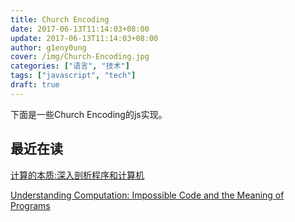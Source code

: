 ```yaml
---
title: Church Encoding
date: 2017-06-13T11:14:03+08:00
update: 2017-06-13T11:14:03+08:00
author: g1eny0ung
cover: /img/Church-Encoding.jpg
categories: ["语言", "技术"]
tags: ["javascript", "tech"]
draft: true
---
```


下面是一些Church Encoding的js实现。

<!--more-->

## 最近在读

[计算的本质:深入剖析程序和计算机](https://www.amazon.cn/%E5%9B%BE%E4%B9%A6/dp/B00PG0MM3C/ref=sr_1_1?s=books&ie=UTF8&qid=1497323813&sr=1-1&keywords=%E8%AE%A1%E7%AE%97%E7%9A%84%E6%9C%AC%E8%B4%A8+%E6%B7%B1%E5%85%A5%E5%89%96%E6%9E%90%E7%A8%8B%E5%BA%8F%E5%92%8C%E8%AE%A1%E7%AE%97%E6%9C%BA)

[Understanding Computation: Impossible Code and the Meaning of Programs](http://shop.oreilly.com/product/0636920025481.do)

<script src="https://gist.github.com/g1eny0ung/adc4e47bfdcbd36e1daa072b4ebc8f09.js"></script>